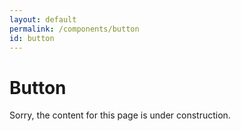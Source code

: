 ```yaml
---
layout: default
permalink: /components/button
id: button
---
```


# Button

Sorry, the content for this page is under construction.
